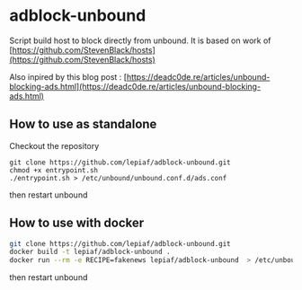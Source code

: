# adblock-unbound
Script build host to block directly from unbound. It is based on work of [https://github.com/StevenBlack/hosts](https://github.com/StevenBlack/hosts)

Also inpired by this blog post : [https://deadc0de.re/articles/unbound-blocking-ads.html](https://deadc0de.re/articles/unbound-blocking-ads.html)

## How to use as standalone

Checkout the repository

```
git clone https://github.com/lepiaf/adblock-unbound.git
chmod +x entrypoint.sh
./entrypoint.sh > /etc/unbound/unbound.conf.d/ads.conf
```

then restart unbound

## How to use with docker

```bash
git clone https://github.com/lepiaf/adblock-unbound.git
docker build -t lepiaf/adblock-unbound . 
docker run --rm -e RECIPE=fakenews lepiaf/adblock-unbound  > /etc/unbound/conf.d/ads.conf
```

then restart unbound
